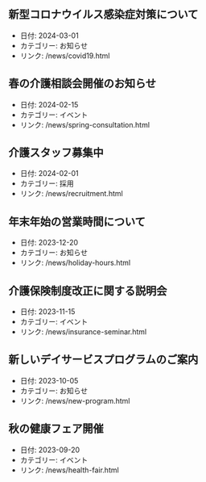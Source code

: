 ## 新型コロナウイルス感染症対策について
- 日付: 2024-03-01
- カテゴリー: お知らせ
- リンク: /news/covid19.html

## 春の介護相談会開催のお知らせ
- 日付: 2024-02-15
- カテゴリー: イベント
- リンク: /news/spring-consultation.html

## 介護スタッフ募集中
- 日付: 2024-02-01
- カテゴリー: 採用
- リンク: /news/recruitment.html

## 年末年始の営業時間について
- 日付: 2023-12-20
- カテゴリー: お知らせ
- リンク: /news/holiday-hours.html

## 介護保険制度改正に関する説明会
- 日付: 2023-11-15
- カテゴリー: イベント
- リンク: /news/insurance-seminar.html

## 新しいデイサービスプログラムのご案内
- 日付: 2023-10-05
- カテゴリー: お知らせ
- リンク: /news/new-program.html

## 秋の健康フェア開催
- 日付: 2023-09-20
- カテゴリー: イベント
- リンク: /news/health-fair.html 
